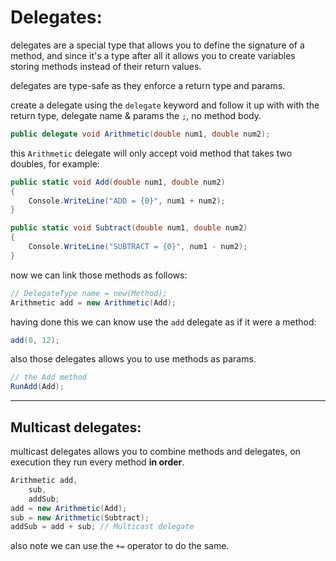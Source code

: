 # Delegates:

delegates are a special type that allows you to define the signature of a method, and since it's a type after all it allows you to create variables storing methods instead of their return values.

delegates are type-safe as they enforce a return type and params.

create a delegate using the `delegate` keyword and follow it up with with the return type, delegate name & params the `;`, no method body.

```csharp
public delegate void Arithmetic(double num1, double num2);
```

this `Arithmetic` delegate will only accept void method that takes two doubles, for example:

```csharp
public static void Add(double num1, double num2)
{
    Console.WriteLine("ADD = {0}", num1 + num2);
}

public static void Subtract(double num1, double num2)
{
    Console.WriteLine("SUBTRACT = {0}", num1 - num2);
}
```

now we can link those methods as follows:

```csharp
// DelegateType name = new(Method);
Arithmetic add = new Arithmetic(Add);
```

having done this we can know use the `add` delegate as if it were a method:

```csharp
add(0, 12);
```

also those delegates allows you to use methods as params.

```csharp
// the Add method
RunAdd(Add);
```

---

## Multicast delegates:

multicast delegates allows you to combine methods and delegates, on execution they run every method **in order**.

```csharp
Arithmetic add,
    sub,
    addSub;
add = new Arithmetic(Add);
sub = new Arithmetic(Subtract);
addSub = add + sub; // Multicast delegate
```

also note we can use the `+=` operator to do the same.
